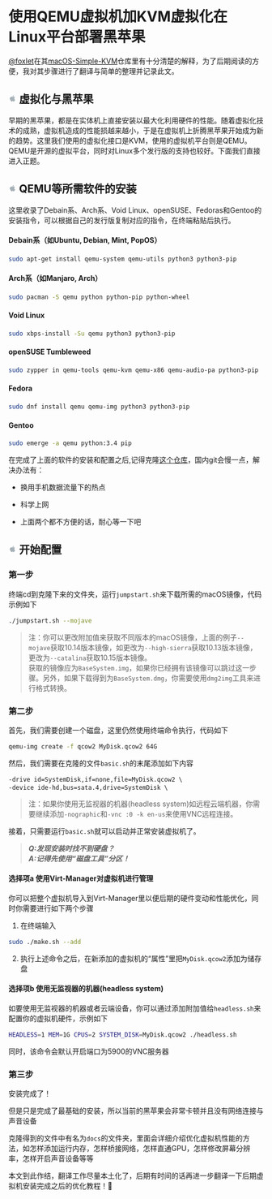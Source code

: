 # 使用QEMU虚拟机加KVM虚拟化在Linux平台部署黑苹果

[@foxlet](https://github.com/foxlet)在其[macOS-Simple-KVM](https://github.com/foxlet/macOS-Simple-KVM)仓库里有十分清楚的解释，为了后期阅读的方便，我对其步骤进行了翻译与简单的整理并记录此文。

## ![icon](./img/apple.png) 虚拟化与黑苹果

早期的黑苹果，都是在实体机上直接安装以最大化利用硬件的性能。随着虚拟化技术的成熟，虚拟机造成的性能损越来越小，于是在虚拟机上折腾黑苹果开始成为新的趋势。这里我们使用的虚拟化接口是KVM，使用的虚拟机平台则是QEMU。QEMU是开源的虚拟平台，同时对Linux多个发行版的支持也较好。下面我们直接进入正题。

## ![icon](./img/apple.png) QEMU等所需软件的安装

这里收录了Debain系、Arch系、Void Linux、openSUSE、Fedoras和Gentoo的安装指令，可以根据自己的发行版复制对应的指令，在终端粘贴后执行。

#### Debain系（如Ubuntu, Debian, Mint, PopOS）

```bash
sudo apt-get install qemu-system qemu-utils python3 python3-pip
```

#### Arch系（如Manjaro, Arch）

```bash
sudo pacman -S qemu python python-pip python-wheel
```

#### Void Linux

```bash
sudo xbps-install -Su qemu python3 python3-pip
```

#### openSUSE Tumbleweed

```bash
sudo zypper in qemu-tools qemu-kvm qemu-x86 qemu-audio-pa python3-pip
```

#### Fedora

```bash
sudo dnf install qemu qemu-img python3 python3-pip
```

#### Gentoo

```bash
sudo emerge -a qemu python:3.4 pip
```

在完成了上面的软件的安装和配置之后,记得克隆[这个仓库](https://github.com/foxlet/macOS-Simple-KVM)，国内git会慢一点，解决办法有：

* 换用手机数据流量下的热点

* 科学上网

* 上面两个都不方便的话，耐心等一下吧

## ![icon](./img/apple.png) 开始配置

### 第一步

终端cd到克隆下来的文件夹，运行`jumpstart.sh`来下载所需的macOS镜像，代码示例如下

```bash
./jumpstart.sh --mojave
```

>注：你可以更改附加值来获取不同版本的macOS镜像，上面的例子`--mojave`获取10.14版本镜像，如更改为`--high-sierra`获取10.13版本镜像，更改为`--catalina`获取10.15版本镜像。  
获取的镜像应为`BaseSystem.img`，如果你已经拥有该镜像可以跳过这一步骤。另外，如果下载得到为`BaseSystem.dmg`，你需要使用`dmg2img`工具来进行格式转换。

### 第二步

首先，我们需要创建一个磁盘，这里仍然使用终端命令执行，代码如下

 ```bash
qemu-img create -f qcow2 MyDisk.qcow2 64G
 ```

然后，我们需要在克隆的文件`basic.sh`的末尾添加如下内容

```
-drive id=SystemDisk,if=none,file=MyDisk.qcow2 \
-device ide-hd,bus=sata.4,drive=SystemDisk \
```

>注：如果你使用无监视器的机器(headless system)如远程云端机器，你需要继续添加`-nographic`和`-vnc :0 -k en-us`来使用VNC远程连接。

接着，只需要运行`basic.sh`就可以启动并正常安装虚拟机了。

>***Q:发现安装时找不到硬盘？***  
>***A:记得先使用“磁盘工具”分区！***

#### 选择项a 使用Virt-Manager对虚拟机进行管理

你可以把整个虚拟机导入到Virt-Manager里以便后期的硬件变动和性能优化，同时你需要进行如下两个步骤

1. 在终端输入  
```bash
sudo ./make.sh --add
```  
2. 执行上述命令之后，在新添加的虚拟机的“属性”里把`MyDisk.qcow2`添加为储存盘  

#### 选择项b 使用无监视器的机器(headless system)

如要使用无监视器的机器或者云端设备，你可以通过添加附加值给`headless.sh`来配置你的虚拟机硬件，示例如下

```bash
HEADLESS=1 MEM=1G CPUS=2 SYSTEM_DISK=MyDisk.qcow2 ./headless.sh
```

同时，该命令会默认开启端口为5900的VNC服务器

### 第三步

安装完成了！

但是只是完成了最基础的安装，所以当前的黑苹果会非常卡顿并且没有网络连接与声音设备

克隆得到的文件中有名为`docs`的文件夹，里面会详细介绍优化虚拟机性能的方法，如怎样添加运行内存，怎样桥接网络，怎样直通GPU，怎样修改屏幕分辨率，怎样开启声音设备等等

本文到此作结，翻译工作尽量本土化了，后期有时间的话再进一步翻译一下后期虚拟机安装完成之后的优化教程！🤣